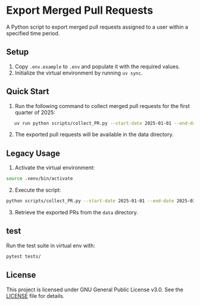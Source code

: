 # Export Merged Pull Requests

A Python script to export merged pull requests assigned to a user within a specified time period.

## Setup

1. Copy `.env.example` to `.env` and populate it with the required values.
2. Initialize the virtual environment by running `uv sync`.

## Quick Start

1. Run the following command to collect merged pull requests for the first quarter of 2025:
```bash
   uv run python scripts/collect_PR.py --start-date 2025-01-01 --end-date 2025-03-31
```
2. The exported pull requests will be available in the data directory.

## Legacy Usage

1. Activate the virtual environment: 
```bash
source .venv/bin/activate
```
2. Execute the script: 
```bash
python scripts/collect_PR.py --start-date 2025-01-01 --end-date 2025-03-31
```
3. Retrieve the exported PRs from the `data` directory.

## test
Run the test suite in virtual env with:
```bash
pytest tests/
```
## License
This project is licensed under GNU General Public License v3.0. See the [LICENSE](LICENSE) file for details.
